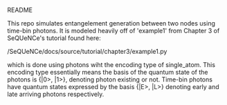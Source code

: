 README

This repo simulates entangelement generation between two nodes
using time-bin photons. It is modeled heavily off of 'example1' from Chapter 3
of SeQUeNCe's tutorial found here:

/SeQUeNCe/docs/source/tutorial/chapter3/example1.py

which is done using photons wiht the encoding type of single_atom. This
encoding type essentially means the basis of the quantum state of the photons is
{|0>, |1>}, denoting photon existing or not. Time-bin photons have quantum
states expressed by the basis {|E>, |L>} denoting early and late arriving
photons respectively.